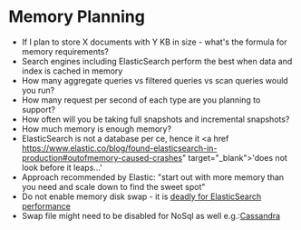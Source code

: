 # Memory Planning #

* If I plan to store X documents with Y KB in size - what's the formula for memory requirements?
* Search engines including ElasticSearch perform the best when data and index is cached in memory
* How many aggregate queries vs filtered queries vs scan queries would you run?
* How many request per second of each type are you planning to support?
* How often will you be taking full snapshots and incremental snapshots?
* How much memory is enough memory?
* ElasticSearch is not a database per ce, hence it <a href https://www.elastic.co/blog/found-elasticsearch-in-production#outofmemory-caused-crashes" target="_blank">'does not look before it leaps...'</a>
* Approach recommended by Elastic: "start out with more memory than you need and scale down to find the sweet spot"
* Do not enable memory disk swap - it is <a href="https://www.elastic.co/guide/en/elasticsearch/guide/current/heap-sizing.html#_swapping_is_the_death_of_performance" target="_blank">deadly for ElasticSearch performance</a>
* Swap file might need to be disabled for NoSql as well e.g.:<a href="http://stackoverflow.com/questions/22988824/why-swap-needs-to-be-turned-off-in-datastax-cassandra" target="_blank">Cassandra</a>
